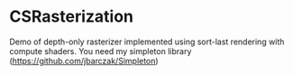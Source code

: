 # CSRasterization

Demo of depth-only rasterizer implemented using sort-last rendering with compute shaders.   You need my simpleton library (https://github.com/jbarczak/Simpleton)
